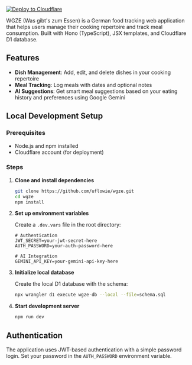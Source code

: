 [![Deploy to Cloudflare](https://deploy.workers.cloudflare.com/button)](https://deploy.workers.cloudflare.com/?url=https://github.com/uflowie/wgze)

WGZE (Was gibt's zum Essen) is a German food tracking web application that helps users manage their cooking repertoire and track meal consumption. Built with Hono (TypeScript), JSX templates, and Cloudflare D1 database.

## Features

- **Dish Management**: Add, edit, and delete dishes in your cooking repertoire
- **Meal Tracking**: Log meals with dates and optional notes
- **AI Suggestions**: Get smart meal suggestions based on your eating history and preferences using Google Gemini

## Local Development Setup

### Prerequisites

- Node.js and npm installed
- Cloudflare account (for deployment)

### Steps

1. **Clone and install dependencies**
   ```bash
   git clone https://github.com/uflowie/wgze.git
   cd wgze
   npm install
   ```

2. **Set up environment variables**
   
   Create a `.dev.vars` file in the root directory:
   ```
   # Authentication
   JWT_SECRET=your-jwt-secret-here
   AUTH_PASSWORD=your-auth-password-here

   # AI Integration
   GEMINI_API_KEY=your-gemini-api-key-here
   ```

3. **Initialize local database**
   
   Create the local D1 database with the schema:
   ```bash
   npx wrangler d1 execute wgze-db --local --file=schema.sql
   ```

4. **Start development server**
   ```bash
   npm run dev
   ```

## Authentication

The application uses JWT-based authentication with a simple password login. Set your password in the `AUTH_PASSWORD` environment variable.
